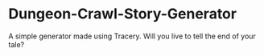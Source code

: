 # Dungeon-Crawl-Story-Generator
A simple generator made using Tracery. Will you live to tell the end of your tale?
